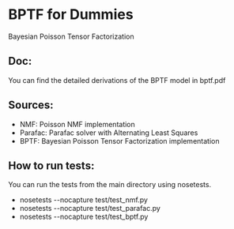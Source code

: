 # BPTF for Dummies
Bayesian Poisson Tensor Factorization

## Doc:
You can find the detailed derivations of the BPTF model in bptf.pdf

## Sources:

- NMF: Poisson NMF implementation
- Parafac: Parafac solver with Alternating Least Squares
- BPTF: Bayesian Poisson Tensor Factorization implementation

## How to run tests:
You can run the tests from the main directory using nosetests.

- nosetests --nocapture test/test_nmf.py
- nosetests --nocapture test/test_parafac.py
- nosetests --nocapture test/test_bptf.py

